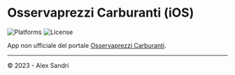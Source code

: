 # Osservaprezzi Carburanti (iOS)

![Platforms](https://img.shields.io/badge/platforms-iOS-lightgrey)
![License](https://img.shields.io/github/license/alex-sandri/inpa-ios)

App non ufficiale del portale [Osservaprezzi Carburanti](https://carburanti.mise.gov.it/ospzSearch/home).

---

&copy; 2023 - Alex Sandri
